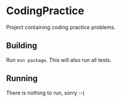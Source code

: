 # CodingPractice

Project containing coding practice problems.

## Building

  Run `mvn package`.  This will also run all tests.
  
## Running
  
  There is nothing to run, sorry :-(

